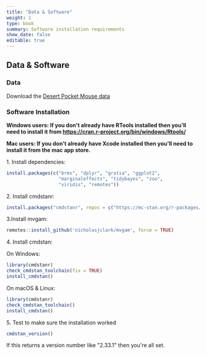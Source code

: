 ```yaml
---
title: "Data & Software"
weight: 1
type: book
summary: Software installation requirements
show_date: false
editable: true
---
```


## Data & Software

### Data

Download the [Desert Pocket Mouse data](/data/pp_abundance_timeseries.csv)

### Software Installation

**Windows users: If you don't already have RTools installed then you'll need to install it from https://cran.r-project.org/bin/windows/Rtools/**

**Mac users: If you don't already have Xcode installed then you'll need to install it from the mac app store.**

1\. Install dependencies:

```r
install.packages(c("brms", "dplyr", "gratia", "ggplot2",
                   "marginaleffects", "tidybayes", "zoo",
                   "viridis", "remotes"))
```

2\. Install cmdstanr:

```r
install.packages("cmdstanr", repos = c("https://mc-stan.org/r-packages/", getOption("repos")))
```

3\.Install mvgam:

```r
remotes::install_github('nicholasjclark/mvgam', force = TRUE)
```

4\. Install cmdstan:

On Windows:

```r
library(cmdstanr)
check_cmdstan_toolchain(fix = TRUE)
install_cmdstan()
```

On macOS & Linux:

```r
library(cmdstanr)
check_cmdstan_toolchain()
install_cmdstan()
```

5\. Test to make sure the installation worked

```r
cmdstan_version()
```

If this returns a version number like "2.33.1" then you're all set.